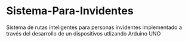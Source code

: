 # Sistema-Para-Invidentes
Sistema de rutas inteligentes para personas invidentes implementado a través del desarrollo de un dispositivos utlizando Arduino UNO
